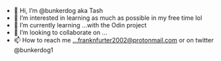 - 👋 Hi, I’m @bunkerdog aka Tash
- 👀 I’m interested in learning as much as possible in my free time lol
- 🌱 I’m currently learning ...with the Odin project
- 💞️ I’m looking to collaborate on ...
- 📫 How to reach me ...franknfurter2002@protonmail.com or on twitter @bunkerdog1

<!---
bunkerdog/bunkerdog is a ✨ special ✨ repository because its `README.md` (this file) appears on your GitHub profile.
You can click the Preview link to take a look at your changes.
--->
